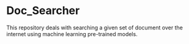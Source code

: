 # Doc_Searcher
This repository deals with searching a given set of document over the internet using machine learning pre-trained models.
